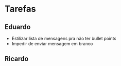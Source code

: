 # Tarefas

## Eduardo
- Estilizar lista de mensagens pra não ter bullet points
- Impedir de enviar mensagem em branco

## Ricardo
